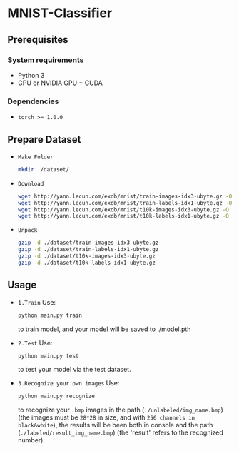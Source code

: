 # MNIST-Classifier

## Prerequisites

### System requirements
- Python 3
- CPU or NVIDIA GPU + CUDA

### Dependencies
- ``torch >= 1.0.0``

## Prepare Dataset

+ `Make Folder`

    ```sh
    mkdir ./dataset/
    ```

+ `Download`
    
    ```sh
    wget http://yann.lecun.com/exdb/mnist/train-images-idx3-ubyte.gz -O ./dataset/train-images-idx3-ubyte.gz
    wget http://yann.lecun.com/exdb/mnist/train-labels-idx1-ubyte.gz -O ./dataset/train-labels-idx1-ubyte.gz
    wget http://yann.lecun.com/exdb/mnist/t10k-images-idx3-ubyte.gz -O ./dataset/t10k-images-idx3-ubyte.gz
    wget http://yann.lecun.com/exdb/mnist/t10k-labels-idx1-ubyte.gz -O ./dataset/t10k-labels-idx1-ubyte.gz
    ```
    
+ `Unpack`
    ```sh
    gzip -d ./dataset/train-images-idx3-ubyte.gz
    gzip -d ./dataset/train-labels-idx1-ubyte.gz
    gzip -d ./dataset/t10k-images-idx3-ubyte.gz
    gzip -d ./dataset/t10k-labels-idx1-ubyte.gz
    ```

## Usage

+ `1.Train` Use:

    ```sh
    python main.py train
    ```
    
  to train model, and your model will be saved to ./model.pth

+ `2.Test` Use: 

    ```sh
    python main.py test
    ```

  to test your model via the test dataset. 

+ `3.Recognize your own images` Use:

    ```sh
    python main.py recognize
    ```

  to recognize your `.bmp` images in the path (`./unlabeled/img_name.bmp`) (the images must be `28*28` in size, and with `256 channels in black&white`), the results will be been both in console and the path (`./labeled/result_img_name.bmp`) (the 'result' refers to the recognized number).
  
